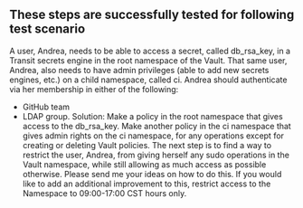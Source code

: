 
These steps are successfully tested for following test scenario
----------------------------------------------------------------


A user, Andrea, needs to be able to access a secret, called db_rsa_key, in a Transit secrets engine in the root namespace of the Vault.
That same user, Andrea, also needs to have admin privileges (able to add new secrets engines, etc.) on a child namespace, called ci.
Andrea should authenticate via her membership in either of the following:
* GitHub team
* LDAP group.
Solution:
Make a policy in the root namespace that gives access to the db_rsa_key.
Make another policy in the ci namespace that gives admin rights on the ci namespace, for any operations except for creating or deleting Vault policies.
The next step is to find a way to restrict the user, Andrea, from giving herself any sudo operations in the Vault namespace, while still allowing as much access as possible otherwise. Please send me your ideas on how to do this.
If you would like to add an additional improvement to this, restrict access to the Namespace to 09:00-17:00 CST hours only.



